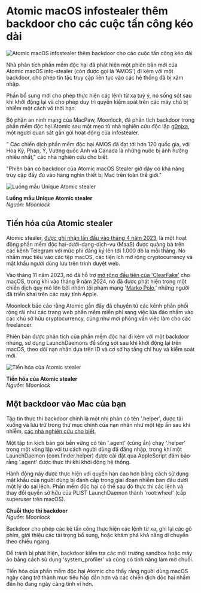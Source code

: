 # Atomic macOS infostealer thêm backdoor cho các cuộc tấn công kéo dài

![Atomic macOS infostealer thêm backdoor cho các cuộc tấn công kéo dài](https://www.bleepstatic.com/content/hl-images/2023/09/11/apple_triangle.jpg)

Nhà phân tích phần mềm độc hại đã phát hiện một phiên bản mới của Atomic macOS info-stealer (còn được gọi là 'AMOS') đi kèm với một backdoor, cho phép tin tặc truy cập liên tục vào các hệ thống đã bị xâm nhập.

Phần bổ sung mới cho phép thực hiện các lệnh từ xa tuỳ ý, nó sống sót sau khi khởi động lại và cho phép duy trì quyền kiểm soát trên các máy chủ bị nhiễm một cách vô thời hạn.

Bộ phận an ninh mạng của MacPaw, Moonlock, đã phân tích backdoor trong phần mềm độc hại Atomic sau một mẹo từ nhà nghiên cứu độc lập [g0njxa](https://x.com/g0njxa), một người quan sát gần gũi hoạt động của infostealer.

" Các chiến dịch phần mềm độc hại AMOS đã đạt tới hơn 120 quốc gia, với Hoa Kỳ, Pháp, Ý, Vương quốc Anh và Canada là những nước bị ảnh hưởng nhiều nhất," các nhà nghiên cứu cho biết.

"Phiên bản có backdoor của Atomic macOS Stealer giờ đây có khả năng truy cập đầy đủ vào hàng nghìn thiết bị Mac trên toàn thế giới."

![Luồng mẫu Unique Atomic stealer](https://www.bleepstatic.com/images/news/u/1220909/2025/July/samples.jpg)

**Luồng mẫu Unique Atomic stealer**  
_Nguồn: Moonlock_

## Tiến hóa của Atomic stealer

Atomic stealer, [được ghi nhận lần đầu vào tháng 4 năm 2023](https://www.bleepingcomputer.com/news/security/new-atomic-macos-info-stealing-malware-targets-50-crypto-wallets/), là một hoạt động phần mềm độc hại-dưới-dạng-dịch-vụ (MaaS) được quảng bá trên các kênh Telegram với mức phí đăng ký lên tới 1.000 đô la mỗi tháng. Nó nhắm mục tiêu vào các tệp macOS, các tiện ích mở rộng cryptocurrency và mật khẩu người dùng lưu trên trình duyệt web.

Vào tháng 11 năm 2023, nó đã hỗ trợ [mở rộng đầu tiên của 'ClearFake'](https://www.bleepingcomputer.com/news/security/atomic-stealer-malware-strikes-macos-via-fake-browser-updates/) cho macOS, trong khi vào tháng 9 năm 2024, nó đã được phát hiện trong một chiến dịch quy mô lớn bởi nhóm tội phạm mạng '[Marko Polo](https://www.bleepingcomputer.com/news/security/global-infostealer-malware-operation-targets-crypto-users-gamers/),' những người đã triển khai trên các máy tính Apple.

Moonlock báo cáo rằng Atomic gần đây đã chuyển từ các kênh phân phối rộng rãi như các trang web phần mềm miễn phí sang việc lừa đảo nhắm vào các chủ sở hữu cryptocurrency, cũng như mời phỏng vấn việc làm cho các freelancer.

Phiên bản được phân tích của phần mềm độc hại đi kèm với một backdoor nhúng, sử dụng LaunchDaemons để sống sót sau khi khởi động lại trên macOS, theo dõi nạn nhân dựa trên ID và cơ sở hạ tầng chỉ huy và kiểm soát mới.

![Tiến hóa của Atomic stealer](https://www.bleepstatic.com/images/news/u/1220909/2025/July/evolution.jpg)

**Tiến hóa của Atomic stealer**  
_Nguồn: Moonlock_

## Một backdoor vào Mac của bạn

Tập tin thực thi backdoor chính là một nhị phân có tên '.helper', được tải xuống và lưu trữ trong thư mục chính của nạn nhân như một tệp ẩn sau khi nhiễm, [các nhà nghiên cứu cho biết](http://moonlock.com/amos-backdoor-persistent-access).

Một tập tin kịch bản gói bền vững có tên '.agent' (cũng ẩn) chạy '.helper' trong một vòng lặp với tư cách người dùng đã đăng nhập, trong khi một LaunchDaemon (com.finder.helper) được cài đặt qua AppleScript đảm bảo rằng '.agent' được thực thi khi khởi động hệ thống.

Hành động này được thực hiện với quyền hạn cao hơn bằng cách sử dụng mật khẩu của người dùng bị đánh cắp trong giai đoạn nhiễm ban đầu dưới một lý do sai lệch. Phần mềm độc hại có thể sau đó thực thi các lệnh và thay đổi quyền sở hữu của PLIST LaunchDaemon thành 'root:wheel' (cấp superuser trên macOS).

**Chuỗi thực thi backdoor**  
_Nguồn: Moonlock_

Backdoor cho phép các kẻ tấn công thực hiện các lệnh từ xa, ghi lại các gõ phím, giới thiệu các tải trọng bổ sung, hoặc khám phá khả năng di chuyển theo chiều ngang.

Để tránh bị phát hiện, backdoor kiểm tra các môi trường sandbox hoặc máy ảo bằng cách sử dụng 'system\_profiler' và cũng có tính năng làm mờ chuỗi.

Tiến hóa của phần mềm độc hại Atomic cho thấy rằng người dùng macOS ngày càng trở thành mục tiêu hấp dẫn hơn và các chiến dịch độc hại nhắm đến họ đang ngày càng tinh vi hơn.